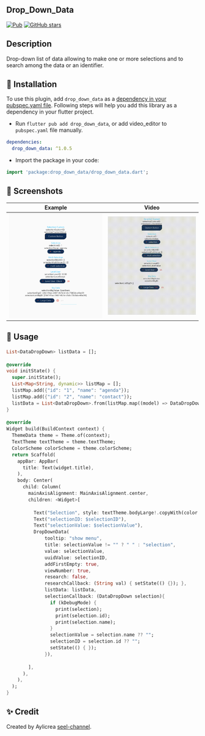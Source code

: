 ## Drop_Down_Data 

[![Pub](https://img.shields.io/pub/v/video_editor.svg)](https://pub.dev/packages/drop_down_data)
[![GitHub stars](https://img.shields.io/github/stars/MrPiou94/drop_down_data?style=social)](https://github.com/MrPiou94/drop_down_data/stargazers)

## Description

Drop-down list of data allowing to make one or more selections and to search among the data or an identifier.

## 📖 Installation 

To use this plugin, add `drop_down_data` as a [dependency in your pubspec.yaml file](https://flutter.io/platform-plugins/).
Following steps will help you add this library as a dependency in your flutter project.

- Run `flutter pub add drop_down_data`, or add video_editor to `pubspec.yaml` file manually.

```yaml
dependencies:
  drop_down_data: ^1.0.5
```

- Import the package in your code:

```dart
import 'package:drop_down_data/drop_down_data.dart';
```


## 📸 Screenshots

| Example                    | Video                            |
|----------------------------| -------------------------------- |
| ![](https://github.com/MrPiou94/drop_down_data/blob/main/assets/img_demo.png) | ![](https://github.com/MrPiou94/drop_down_data/blob/main/assets/video_demo.gif)      |


## 👀 Usage

```dart
List<DataDropDown> listData = [];

@override
void initState() {
  super.initState();
  List<Map<String, dynamic>> listMap = [];
  listMap.add({"id": "1", "name": "agenda"});
  listMap.add({"id": "2", "name": "contact"});
  listData = List<DataDropDown>.from(listMap.map((model) => DataDropDown.fromJson(model)));
}

@override
Widget build(BuildContext context) {
  ThemeData theme = Theme.of(context);
  TextTheme textTheme = theme.textTheme;
  ColorScheme colorScheme = theme.colorScheme;
  return Scaffold(
    appBar: AppBar(
      title: Text(widget.title),
    ),
    body: Center(
      child: Column(
        mainAxisAlignment: MainAxisAlignment.center,
        children: <Widget>[

          Text("Selection", style: textTheme.bodyLarge!.copyWith(color: colorScheme.onSurface),),
          Text("selectionID: $selectionID"),
          Text("selectionValue: $selectionValue"),
          DropDownData(
              tooltip: "show menu",
              title: selectionValue != "" ? " " : "selection",
              value: selectionValue,
              uuidValue: selectionID,
              addFirstEmpty: true,
              viewNumber: true,
              research: false,
              researchCallback: (String val) { setState(() {}); },
              listData: listData,
              selectionCallback: (DataDropDown selection){
                if (kDebugMode) {
                  print(selection);
                  print(selection.id);
                  print(selection.name);
                }
                selectionValue = selection.name ?? "";
                selectionID = selection.id ?? "";
                setState(() { });
              }),
          
        ],
      ),
    ),
  );
}
```

## ✨ Credit

Created by Aylicrea [seel-channel](https://aylicrea.com/).